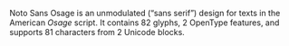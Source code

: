Noto Sans Osage is an unmodulated (“sans serif”) design for texts in the American _Osage_ script. It contains 82 glyphs, 2 OpenType features, and supports 81 characters from 2 Unicode blocks.